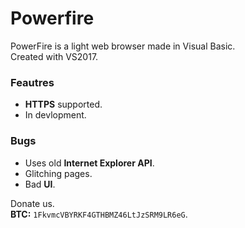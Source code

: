 # Powerfire
PowerFire is a light web browser made in Visual Basic.<br/>
Created with VS2017.

### Feautres
* **HTTPS** supported.
* In devlopment.

### Bugs
* Uses old **Internet Explorer API**.
* Glitching pages.
* Bad **UI**.

Donate us. <br/>
**BTC:** `1FkvmcVBYRKF4GTHBMZ46LtJzSRM9LR6eG`.
